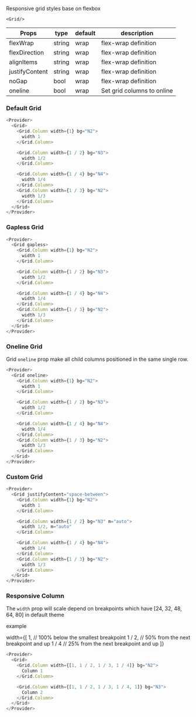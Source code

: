 Responsive grid styles base on flexbox

`<Grid/>`

| Props          | type   | default | description                |
| -------------- | ------ | ------- | -------------------------- |
| flexWrap       | string | wrap    | flex-wrap definition       |
| flexDirection  | string | wrap    | flex-wrap definition       |
| alignItems     | string | wrap    | flex-wrap definition       |
| justifyContent | string | wrap    | flex-wrap definition       |
| noGap          | bool   | wrap    | flex-wrap definition       |
| oneline        | bool   | wrap    | Set grid columns to online |

### Default Grid

```js
<Provider>
  <Grid>
    <Grid.Column width={1} bg="N2">
      width 1
    </Grid.Column>

    <Grid.Column width={1 / 2} bg="N3">
      width 1/2
    </Grid.Column>

    <Grid.Column width={1 / 4} bg="N4">
      width 1/4
    </Grid.Column>
    <Grid.Column width={1 / 3} bg="N2">
      width 1/3
    </Grid.Column>
  </Grid>
</Provider>
```

### Gapless Grid

```js
<Provider>
  <Grid gapless>
    <Grid.Column width={1} bg="N2">
      width 1
    </Grid.Column>

    <Grid.Column width={1 / 2} bg="N3">
      width 1/2
    </Grid.Column>

    <Grid.Column width={1 / 4} bg="N4">
      width 1/4
    </Grid.Column>
    <Grid.Column width={1 / 3} bg="N2">
      width 1/3
    </Grid.Column>
  </Grid>
</Provider>
```

### Oneline Grid

Grid `oneline` prop make all child columns positioned in the same single row.

```js
<Provider>
  <Grid oneline>
    <Grid.Column width={1} bg="N2">
      width 1
    </Grid.Column>

    <Grid.Column width={1 / 2} bg="N3">
      width 1/2
    </Grid.Column>

    <Grid.Column width={1 / 4} bg="N4">
      width 1/4
    </Grid.Column>
    <Grid.Column width={1 / 3} bg="N2">
      width 1/3
    </Grid.Column>
  </Grid>
</Provider>
```

### Custom Grid

```js
<Provider>
  <Grid justifyContent="space-between">
    <Grid.Column width={1} bg="N2">
      width 1
    </Grid.Column>

    <Grid.Column width={1 / 2} bg="N3" m="auto">
      width 1/2, m="auto"
    </Grid.Column>

    <Grid.Column width={1 / 4} bg="N4">
      width 1/4
    </Grid.Column>
    <Grid.Column width={1 / 3} bg="N2">
      width 1/3
    </Grid.Column>
  </Grid>
</Provider>
```

### Responsive Column

The `width` prop will scale depend on breakpoints which have [24, 32, 48, 64, 80] in default theme

example

width={[
1, // 100% below the smallest breakpoint
1 / 2, // 50% from the next breakpoint and up
1 / 4 // 25% from the next breakpoint and up
]}

```js
<Provider>
  <Grid>
    <Grid.Column width={[1, 1 / 2, 1 / 3, 1 / 4]} bg="N2">
      Column 1
    </Grid.Column>

    <Grid.Column width={[1, 1 / 2, 1 / 3, 1 / 4, 1]} bg="N3">
      Column 2
    </Grid.Column>
  </Grid>
</Provider>
```
